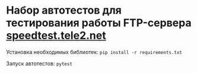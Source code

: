 # Набор автотестов для тестирования работы FTP-сервера [speedtest.tele2.net](ftp://speedtest.tele2.net/)  

Установка необходимых библиотек:
`pip install -r requirements.txt`

Запуск автотестов:
`pytest`